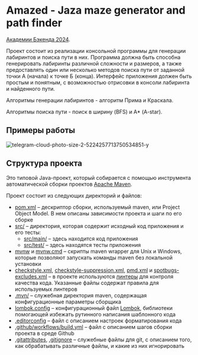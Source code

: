 # Amazed - Jaza maze generator and path finder

[Академии Бэкенда 2024][course-url].

Проект состоит из реализации консольной программы для генерации лабиринтов и поиска пути в них. Программа должна быть способна генерировать лабиринты различной сложности и размеров, а также предоставлять один или несколько методов поиска пути от заданной точки А (начала) к точке Б (конца). Интерфейс приложения должен быть простым и понятным, с возможностью отрисовки в консоли лабиринта и найденного пути.

Алгоритмы генерации лабиринтов - алгоритм Прима и Краскала.

Алгоритмы поиска пути - поиск в ширину (BFS) и А* (A-star).

## Примеры работы

![telegram-cloud-photo-size-2-5224257713750534851-y](https://github.com/user-attachments/assets/6673045d-f71d-4abb-882a-5ecfa5f8d609)

## Структура проекта

Это типовой Java-проект, который собирается с помощью инструмента автоматической
сборки проектов [Apache Maven](https://maven.apache.org/).

Проект состоит из следующих директорий и файлов:

- [pom.xml](./pom.xml) – дескриптор сборки, используемый maven, или Project
  Object Model. В нем описаны зависимости проекта и шаги по его сборке
- [src/](./src) – директория, которая содержит исходный код приложения и его
  тесты:
  - [src/main/](./src/main) – здесь находится код приложения
  - [src/test/](./src/test) – здесь находятся тесты приложения
- [mvnw](./mvnw) и [mvnw.cmd](./mvnw.cmd) – скрипты maven wrapper для Unix и
  Windows, которые позволяют запускать команды maven без локальной установки
- [checkstyle.xml](checkstyle.xml),
  [checkstyle-suppression.xml](checkstyle-suppression.xml), [pmd.xml](pmd.xml) и
  [spotbugs-excludes.xml](spotbugs-excludes.xml) – в проекте используются
  [линтеры](https://en.wikipedia.org/wiki/Lint_%28software%29) для контроля
  качества кода. Указанные файлы содержат правила для используемых линтеров
- [.mvn/](./.mvn) – служебная директория maven, содержащая конфигурационные
  параметры сборщика
- [lombok.config](lombok.config) – конфигурационный файл
  [Lombok](https://projectlombok.org/), библиотеки помогающей избежать рутинного
  написания шаблонного кода
- [.editorconfig](.editorconfig) – файл с описанием настроек форматирования кода
- [.github/workflows/build.yml](.github/workflows/build.yml) – файл с описанием
  шагов сборки проекта в среде Github
- [.gitattributes](.gitattributes), [.gitignore](.gitignore) – служебные файлы
  для git, с описанием того, как обрабатывать различные файлы, и какие из них
  игнорировать




[course-url]: https://edu.tinkoff.ru/all-activities/courses/870efa9d-7067-4713-97ae-7db256b73eab
